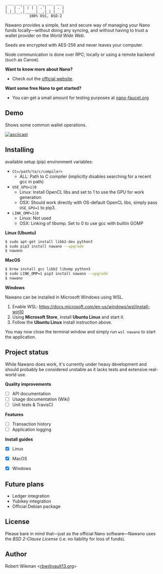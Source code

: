  ```                  
  ___ ___ _ _ _ ___ ___ ___ 
 |   | .'| | | | .'|   | . |
 |_|_|__,|_____|__,|_|_|___|
            100% OSS, BSD-2
```

Nawano provides a simple, fast and secure way of managing your Nano funds locally—without doing any syncing, and without having to trust a wallet provider on the *World Wide Web*.

Seeds are encrypted with AES-256 and never leaves your computer.

Node communication is done over RPC; locally or using a remote backend (such as Canoe).

**Want to know more about Nano?** 

- Check out the [official website](https://nano.org/en/about).

**Want some free Nano to get started?**
 
- You can get a small amount for testing purposes at [nano-faucet.org](https://nano-faucet.org)


Demo
----

Shows some common wallet operations.

[![asciicast](https://asciinema.org/a/HevbcFFyi2OT7KJ6kpLyVbqJo.png)](https://asciinema.org/a/HevbcFFyi2OT7KJ6kpLyVbqJo)


Installing
----------

available setup (pip) environment variables:
- `CC=/path/to/c/compiler>`
  * ALL: Path to C compiler (implicitly disables searching for a recent gcc in path)
- `USE_GPU=1|0`
  * Linux: Install OpenCL libs and set to 1 to use the GPU for work generation
  * OSX: Should work directly with OS-default OpenCL libs, simply pass `USE_GPU=1` to pip3.
- `LINK_OMP=1|0`
  * Linux: Not used
  * OSX: Linking of libomp. Set to 0 to use gcc with builtin GOMP

**Linux (Ubuntu)**

```bash
$ sudo apt-get install libb2-dev python3
$ sudo pip3 install nawano --upgrade
$ nawano
```

**MacOS**

```bash
$ brew install gcc libb2 libomp python3
$ sudo LINK_OMP=1 pip3 install nawano --upgrade
$ nawano
```

**Windows**

Nawano can be installed in Microsoft Windows using WSL.

1. Enable WSL: https://docs.microsoft.com/en-us/windows/wsl/install-win10 
2. Using **Microsoft Store**, install **Ubuntu Linux** and start it.
3. Follow the **Ubuntu Linux** install instruction above.

You may now close the terminal window and simply run ```wsl nawano``` to start the application.


Project status
--------------

While Nawano does work, it's currently under heavy development and should probably be considered unstable as it lacks tests and extensive real-world use.


**Quality improvements**
- [ ] API documentation
- [ ] Usage documentation (Wiki)
- [ ] Unit tests & TravisCI

**Features**
- [ ] Transaction history
- [ ] Application logging

**Install guides**
- [X] Linux
- [X] MacOS
- [X] Windows


Future plans
------
- Ledger integration
- Yubikey integration
- Official Debian package


License
-------
Please bare in mind that—just as the official Nano software—Nawano uses the *BSD 2-Clause License* (i.e. no liability for loss of funds).


Author
------
Robert Wikman \<rbw@vault13.org\>
